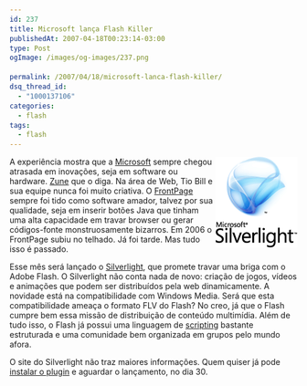 ```yaml
---
id: 237
title: Microsoft lança Flash Killer
publishedAt: 2007-04-18T00:23:14-03:00
type: Post
ogImage: /images/og-images/237.png

permalink: /2007/04/18/microsoft-lanca-flash-killer/
dsq_thread_id:
  - "1000137106"
categories:
  - flash
tags:
  - flash
---
```

<img src='/wp-content/uploads/2007/04/silverlight.gif' align="right" alt="Silverlight" /> A experiência mostra que a [Microsoft](http://www.microsoft.com) sempre chegou atrasada em inovações, seja em software ou hardware. [Zune](http://www.zune.net/) que o diga. Na área de Web, Tio Bill e sua equipe nunca foi muito criativa. O [FrontPage](http://en.wikipedia.org/wiki/Microsoft_FrontPage) sempre foi tido como software amador, talvez por sua qualidade, seja em inserir botões Java que tinham uma alta capacidade em travar browser ou gerar códigos-fonte monstruosamente bizarros. Em 2006 o FrontPage subiu no telhado. Já foi tarde. Mas tudo isso é passado.

Esse mês será lançado o [Silverlight](http://www.microsoft.com/silverlight), que promete travar uma briga com o Adobe Flash. O Silverlight não conta nada de novo: criação de jogos, vídeos e animações que podem ser distribuídos pela web dinamicamente. A novidade está na compatibilidade com Windows Media. Será que esta compatibilidade ameaça o formato FLV do Flash? No creo, já que o Flash cumpre bem essa missão de distribuição de conteúdo multimídia. Além de tudo isso, o Flash já possui uma linguagem de [scripting](http://en.wikipedia.org/wiki/Actionscript) bastante estruturada e uma comunidade bem organizada em grupos pelo mundo afora.

O site do Silverlight não traz maiores informações. Quem quiser já pode [instalar o plugin](http://www.microsoft.com/silverlight/downloads.aspx) e aguardar o lançamento, no dia 30.
